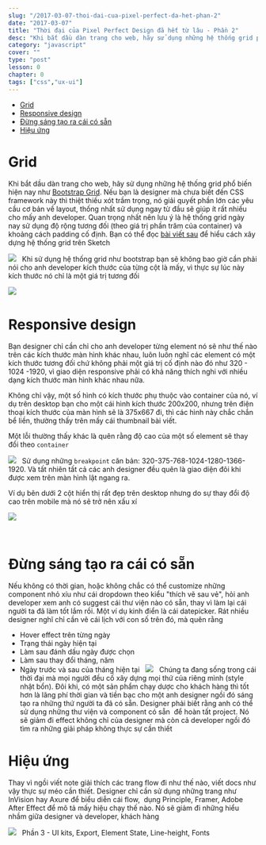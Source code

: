 ```yaml
---
slug: "/2017-03-07-thoi-dai-cua-pixel-perfect-da-het-phan-2"
date: "2017-03-07"
title: "Thời đại của Pixel Perfect Design đã hết từ lâu - Phần 2"
desc: "Khi bắt dầu dàn trang cho web, hãy sử dụng những hệ thống grid phổ biến hiện nay như Bootstrap Grid. Nếu bạn là designer mà chưa biết đến CSS framework này thì thiệt thiếu xót trầm trọng..."
category: "javascript"
cover: ""
type: "post"
lesson: 0
chapter: 0
tags: ["css","ux-ui"]
---
```


<!-- TOC -->

- [Grid](#grid)
- [Responsive design](#responsive-design)
- [Đừng sáng tạo ra cái có sẵn](#đừng-sáng-tạo-ra-cái-có-sẵn)
- [Hiệu ứng](#hiệu-ứng)

<!-- /TOC -->


# Grid

Khi bắt dầu dàn trang cho web, hãy sử dụng những hệ thống grid phổ biến hiện nay như <a href="http://getbootstrap.com/css/#grid" target="_blank">Bootstrap Grid</a>. Nếu bạn là designer mà chưa biết đến CSS framework này thì thiệt thiếu xót trầm trọng, nó giải quyết phần lớn các yêu cầu cơ bản về layout, thống nhất sử dụng ngay từ đầu sẽ giúp ít rất nhiều cho mấy anh developer. Quan trọng nhất nên lưu ý là hệ thống grid ngày nay sử dụng độ rộng tương đối (theo giá trị phần trăm của container) và khoảng cách padding cố định. Bạn có thể đọc <a href="https://medium.com/sketch-app-sources/fluid-grid-systems-in-sketch-3-9-2579133c6d08" target="_blank">bài viết sau</a> để hiểu cách xây dựng hệ thống grid trên Sketch

![](https://cdn-images-1.medium.com/max/800/1*WLHweZ4cQQSK8hWOY96cbQ@2x.png)
 
Khi sử dụng hệ thống grid như bootstrap bạn sẽ không bao giờ cần phải nói cho anh developer kích thước của từng cột là mấy, vì thực sự lúc này kích thước nó chỉ là một giá trị tương đối

![](https://cdn-images-1.medium.com/max/800/1*Q_qCy_5PPuR5bPciB5Vbeg@2x.png)
 
# Responsive design

Bạn designer chỉ cần chỉ cho anh developer từng element nó sẽ như thế nào trên các kích thước màn hình khác nhau, luôn luôn nghĩ các element có một kích thước tương đối chứ không phải một giá trị cố định nào đó như 320 - 1024 -1920, vì giao diện responsive phải có khả năng thích nghi với nhiều dạng kích thước màn hình khác nhau nữa.

Không chỉ vậy, một số hình có kích thước phụ thuộc vào container của nó, ví dụ trên desktop bạn cho một cái hình kích thước 200x200, nhưng trên điện thoại kích thước của màn hình sẽ là 375x667 đi, thì các hình này chắc chắn bể liền, thường thấy trên mấy cái thumbnail bài viết.

Một lỗi thường thấy khác là quên rằng độ cao của một số element sẽ thay đổi theo `container`

![](https://cdn-images-1.medium.com/max/800/1*0odC4Yn4aHanIatRPU7P5w.gif)
 
Sử dụng những `breakpoint` căn bản: 320-375-768-1024-1280-1366-1920. Và tất nhiên tất cả các anh designer đều quên là giao diện đôi khi được xem trên màn hình lật ngang ra.

Ví dụ bên dưới 2 cột hiển thị rất đẹp trên desktop nhưng do sự thay đổi độ cao trên mobile mà nó sẽ trở nên xấu xí

![](https://cdn-images-1.medium.com/max/800/1*BWi61OpjqFEgHliraTHuLw@2x.png)

 
# Đừng sáng tạo ra cái có sẵn

Nếu không có thời gian, hoặc không chắc có thể customize những component nhỏ xíu như cái dropdown theo kiểu "thích vẽ sau vẻ", hỏi anh developer xem anh có suggest cái thư viện nào có sẵn, thay vì làm lại cái người ta đã làm tốt lắm rồi. Một ví dụ kinh điển là cái datepicker. Rát nhiều designer nghĩ chỉ cần vẽ cái lịch với con số trên đó, mà quên rằng

- Hover effect trên từng ngày
- Trạng thái ngày hiện tại
- Làm sau đánh dấu ngày được chọn
- Làm sau thay đổi tháng, năm
- Ngày trước và sau của tháng hiện tại
 
![](https://cdn-images-1.medium.com/max/800/1*Cgndb4fH9aXPnrLIuyuE4Q@2x.png)
 
Chúng ta đang sống trong cái thời đại mà mọi người đều cố xây dựng mọi thứ của riêng mình (style nhật bổn). Đôi khi, có một sản phẩm chạy dược cho khách hàng thì tốt hơn là lãng phí thời gian và tiền bạc cho một anh designer ngồi đó sáng tạo ra những thứ người ta đã có sẵn. Designer phải biết rằng anh có thể sử dụng những thư viện và component có sẵn  để hoàn tất project. Nó sẽ giảm đi effect không chỉ của designer mà còn cả developer ngồi đó tìm ra những giải pháp không thực sự cần thiết

# Hiệu ứng

Thay vì ngồi viết note giải thích các trang flow đi như thế nào, viết docs như vậy thực sự méo cần thiết. Designer chỉ cần sử dụng những trang như InVision hay Axure để biểu diễn cái flow,  dụng Principle, Framer, Adobe After Effect để mô tả mấy hiệu chạy thế nào. Nó sẽ giảm đi những hiểu nhầm giữa designer và developer, khách hàng

![](https://cdn-images-1.medium.com/max/800/1*yEMXAwVff__nrM_OCwLknw.gif)
 
Phần 3 - UI kits, Export, Element State, Line-height, Fonts